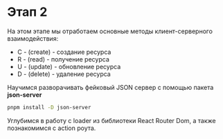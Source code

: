 # Этап 2

На этом этапе мы отработаем основные методы клиент-серверного взаимодействия:

- C - (create) - создание ресурса
- R - (read) - получение ресурса
- U - (update) - обновление ресурса
- D - (delete) - удаление ресурса

Научимся разворачивать фейковый JSON сервер с помощью пакета **json-server**

```bash
pnpm install -D json-server
```

Углубимся в работу с loader из библиотеки React Router Dom, а также познакомимся с action роута.
